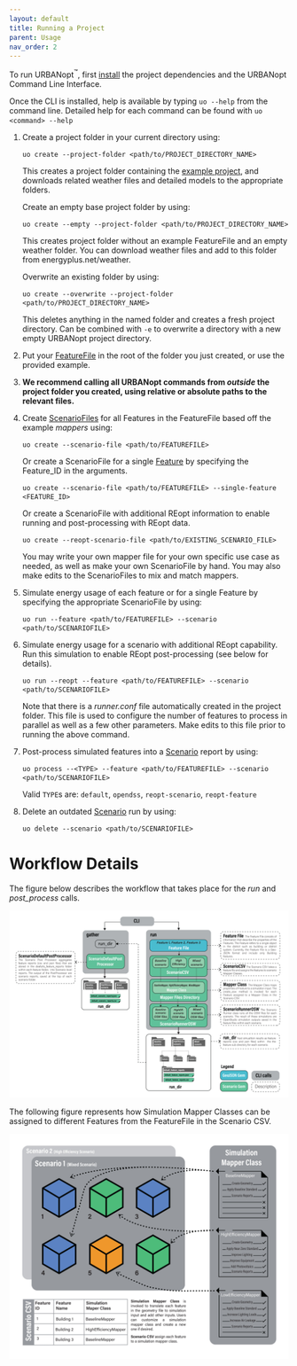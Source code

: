 ```yaml
---
layout: default
title: Running a Project
parent: Usage
nav_order: 2
---
```


To run URBANopt<sup>&trade;</sup>, first [install](../installation/installation.md) the project dependencies and the URBANopt Command Line Interface.

Once the CLI is installed, help is available by typing `uo --help` from the command line. Detailed help for each command can be found with `uo <command> --help`

1. Create a project folder in your current directory using:

    ```terminal
    uo create --project-folder <path/to/PROJECT_DIRECTORY_NAME>
    ```

    This creates a project folder containing the [example project](example.md), and downloads related weather files and detailed models to the appropriate folders.

    Create an empty base project folder by using:

    ```terminal
    uo create --empty --project-folder <path/to/PROJECT_DIRECTORY_NAME>
    ```
    
    This creates project folder without an example FeatureFile and an empty weather folder. You can
    download weather files and add to this folder from energyplus.net/weather.

    Overwrite an existing folder by using:

    ```terminal
    uo create --overwrite --project-folder <path/to/PROJECT_DIRECTORY_NAME>
    ```

    This deletes anything in the named folder and creates a fresh project directory. Can be combined with `-e` to overwrite a directory with a new empty URBANopt project directory.

1. Put your [FeatureFile](../overview/definitions.md) in the root of the folder you just created, or use the provided example.
1. **We recommend calling all URBANopt commands from _outside_ the project folder you created, using relative or absolute paths to the relevant files.**
1. Create [ScenarioFiles](../overview/definitions.md) for all Features in the FeatureFile based off the example _mappers_ using:

    ```terminal
    uo create --scenario-file <path/to/FEATUREFILE>
    ```

    Or create a ScenarioFile for a single [Feature](../overview/definitions.md) by specifying the Feature_ID in the arguments.

    ```terminal
    uo create --scenario-file <path/to/FEATUREFILE> --single-feature <FEATURE_ID>
    ```

    Or create a ScenarioFile with additional REopt information to enable running and post-processing with REopt data.

    ```terminal
    uo create --reopt-scenario-file <path/to/EXISTING_SCENARIO_FILE>
    ```

    You may write your own mapper file for your own specific use case as needed, as well as make your own ScenarioFile by hand.  You may also make edits to the ScenarioFiles to mix and match mappers.

1. Simulate energy usage of each feature or for a single Feature by specifying the appropriate
   ScenarioFile by using:

    ```terminal
    uo run --feature <path/to/FEATUREFILE> --scenario <path/to/SCENARIOFILE>
    ```

1. Simulate energy usage for a scenario with additional REopt capability. Run this simulation to enable REopt post-processing (see below for details).

    ```terminal
    uo run --reopt --feature <path/to/FEATUREFILE> --scenario <path/to/SCENARIOFILE>
    ```

    Note that there is a *runner.conf* file automatically created in the project folder.  This file is used to configure the number of features to process in parallel as well as a few other parameters.  Make edits to this file prior to running the above command.

1. Post-process simulated features into a [Scenario](../overview/definitions.md) report by using:

    ```terminal
    uo process --<TYPE> --feature <path/to/FEATUREFILE> --scenario <path/to/SCENARIOFILE>
    ```

    Valid `TYPE`s are: `default`, `opendss`, `reopt-scenario`, `reopt-feature`

1. Delete an outdated [Scenario](../overview/definitions.md) run by using:

    ```terminal
    uo delete --scenario <path/to/SCENARIOFILE>
    ```

# Workflow Details

The figure below describes the workflow that takes place for the *run* and *post_process* calls.

![workflow_diagram](../doc_files/CLI_workflow_diagram.jpg)


The following figure represents how Simulation Mapper Classes can be assigned to different Features from the FeatureFile in the Scenario CSV.

![scenario_mapper](../doc_files/scenario_mapper.jpg)
